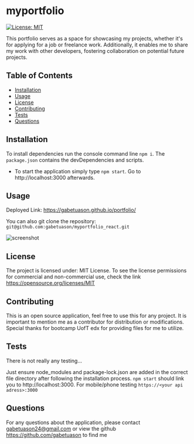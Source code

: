 # myportfolio

[![License: MIT](https://img.shields.io/badge/License-MIT-yellow.svg)](https://opensource.org/licenses/MIT)

This portfolio serves as a space for showcasing my projects, whether it's for applying for a job or freelance work. Additionally, it enables me to share my work with other developers, fostering collaboration on potential future projects.

## Table of Contents

- [Installation](#installation)
- [Usage](#usage)
- [License](#license)
- [Contributing](#contributing)
- [Tests](#tests)
- [Questions](#questions)

## Installation

To install dependencies run the console command line `npm i`. The `package.json` contains the devDependencies and scripts.

- To start the application simply type `npm start`. Go to http://localhost:3000 afterwards.


## Usage

Deployed Link: https://gabetuason.github.io/portfolio/ 

You can also git clone the repository: `git@github.com:gabetuason/myportfolio_react.git`

![screenshot](https://github.com/gabetuason/myportfolio_react/blob/main/deployedPortfolio.JPG)

## License

The project is licensed under: MIT License. To see the license permissions for commercial and non-commercial use, check the link https://opensource.org/licenses/MIT

## Contributing

This is an open source application, feel free to use this for any project. It is important to mention me as a contributor for distribution or modifications. Special thanks for bootcamp UofT edx for providing files for me to utilize.
  
## Tests

There is not really any testing...

Just ensure node_modules and package-lock.json are added in the correct file directory after following the installation process. `npm start` should link you to http://localhost:3000. For mobile/phone testing `https://<your api adress>:3000`  

## Questions

For any questions about the application, please contact gabetuason24@gmail.com or view the github https://github.com/gabetuason to find me
